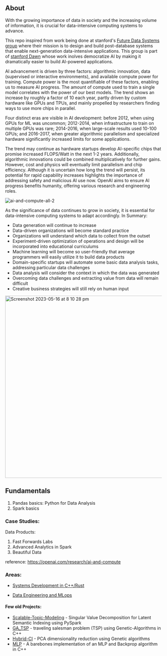 
## About

With the growing importance of data in society and the increasing volume of information, it is crucial for data-intensive computing systems to advance. 

This repo inspired from work being done at stanford's  [Future Data Systems group](http://www.futuredata.io.s3-website-us-west-2.amazonaws.com/) where their mission is to design and build post-database systems that enable next-generation data-intensive applications. This group is part of [stanford Dawn]() whose work inolves democratize AI by making it dramatically easier to build AI-powered applications. 

AI advancement is driven by three factors: algorithmic innovation, data (supervised or interactive environments), and available compute power for training. Compute power is the most quantifiable of these factors, enabling us to measure AI progress. The amount of compute used to train a single model correlates with the power of our best models. The trend shows an increase by roughly a factor of 10 each year, partly driven by custom hardware like GPUs and TPUs, and mainly propelled by researchers finding ways to use more chips in parallel.

Four distinct eras are visible in AI development: before 2012, when using GPUs for ML was uncommon; 2012-2014, when infrastructure to train on multiple GPUs was rare; 2014-2016, when large-scale results used 10-100 GPUs; and 2016-2017, when greater algorithmic parallelism and specialized hardware significantly increased limits for some applications.

The trend may continue as hardware startups develop AI-specific chips that promise increased FLOPS/Watt in the next 1-2 years. Additionally, algorithmic innovations could be combined multiplicatively for further gains. However, cost and physics will eventually limit parallelism and chip efficiency. Although it is uncertain how long the trend will persist, its potential for rapid capability increases highlights the importance of addressing safety and malicious AI use now. OpenAI aims to ensure AI progress benefits humanity, offering various research and engineering roles.


![ai-and-compute-all-2](https://user-images.githubusercontent.com/3470924/118594494-e9f14480-b7ec-11eb-8c31-90e0af92e532.png)


As the significance of data continues to grow in society, it is essential for data-intensive computing systems to adapt accordingly. In Summary:

- Data generation will continue to increase
- Data-driven organizations will become standard practice
- Organizations will understand which data to collect from the outset
- Experiment-driven optimization of operations and design will be incorporated into educational curriculums
- Machine learning will become so user-friendly that average programmers will easily utilize it to build data products
- Domain-specific startups will automate some basic data analysis tasks, addressing particular data challenges
- Data analysis will consider the context in which the data was generated
- Overcoming data challenges and extracting value from data will remain difficult
- Creative business strategies will still rely on human input

<img width="586" alt="Screenshot 2023-05-16 at 8 10 28 pm" src="https://github.com/asjad99/Engineering-Data-Products/assets/3470924/c6a9f137-bb9e-447a-bd32-904c552a0147">


## Fundamentals 


1. Pandas basics: Python for Data Analysis 
1. Spark basics 




### Case Studies: 

Data Products: 

1. Fast Forwards Labs
2. Advanced Analytics in Spark 
3. Beautiful Data


reference: https://openai.com/research/ai-and-compute 


### Areas: 
- [Systems Development in C++/Rust]()

- [Data Engineering and MLops](https://github.com/asjad99/data-engineering-ml-ops)


#### Few old Projects: 
- [Scalable-Topic-Modeling](https://github.com/asjad99/Scalable-Topic-Modeling) - Singular Value Decomposition for Latent Semantic Indexing using PySpark
- [GA_TSP](https://github.com/asjad99/Genetic-Algorithms) - traveling salesman problem (TSP) using Genetic-Algorithms in C++
- [Hybrid-CI](https://github.com/asjad99/Hybrid-CI-System) - PCA dimensionality reduction using Genetic algorithms
- [MLP](https://github.com/asjad99/MLP) - A barebones implementation of an MLP and Backprop algorithm in C++  


